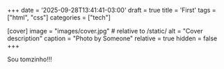 +++
date = '2025-09-28T13:41:41-03:00'
draft = true
title = 'First'
tags = ["html", "css"]
categories = ["tech"]

[cover]
    image = "images/cover.jpg"    # relative to /static/
    alt = "Cover description"
    caption = "Photo by Someone"
    relative = true
    hidden = false
+++

Sou tomzinho!!!
